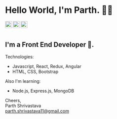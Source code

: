 # Hello World, I'm Parth. 👋🏻

<a href="https://www.linkedin.com/in/parth-shrivastava-3267b2146/">
  <img align="left" alt="Parth Shrivastava - LinkedIn" width="22px" src="https://cdn.jsdelivr.net/npm/simple-icons@v3/icons/linkedin.svg"/>
</a>
<a href="https://twitter.com/paaarth_97">
  <img align="left" alt="Parth Shrivastava - Twitter" width="22px" src="https://cdn.jsdelivr.net/npm/simple-icons@v3/icons/twitter.svg"/>
</a>
<a href="https://www.facebook.com/parthshrivastava11">
  <img align="left" alt="Parth Shrivastava - Facebook" width="22px" src="https://cdn.jsdelivr.net/npm/simple-icons@v3/icons/facebook.svg"/>
</a>
<br />
<br />

## I'm a Front End Developer 🚀.  

Technologies:


- Javascript, React, Redux, Angular 
- HTML, CSS, Bootstrap 

Also I'm learning:
- Node.js, Express.js, MongoDB

Cheers,  
Parth Shrivastava  
parth.shrivastava11@gmail.com
